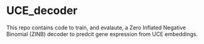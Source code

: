 # UCE_decoder

This repo contains code to train, and evalaute, a Zero Inflated Negative Binomial (ZINB) decoder to predcit gene expression from UCE embeddings.
